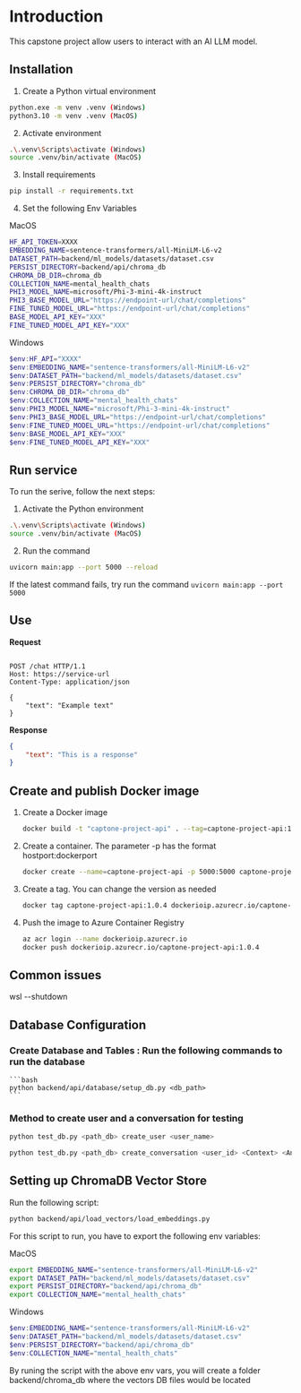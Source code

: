 # Introduction

This capstone project allow users to interact with an AI LLM model.

## Installation

1. Create a Python virtual environment
```bash
python.exe -m venv .venv (Windows)
python3.10 -m venv .venv (MacOS)
```

2. Activate environment
```bash
.\.venv\Scripts\activate (Windows)
source .venv/bin/activate (MacOS)
```

3. Install requirements
```bash
pip install -r requirements.txt
```

4. Set the following Env Variables

MacOS

```bash
HF_API_TOKEN=XXXX
EMBEDDING_NAME=sentence-transformers/all-MiniLM-L6-v2
DATASET_PATH=backend/ml_models/datasets/dataset.csv
PERSIST_DIRECTORY=backend/api/chroma_db
CHROMA_DB_DIR=chroma_db
COLLECTION_NAME=mental_health_chats
PHI3_MODEL_NAME=microsoft/Phi-3-mini-4k-instruct
PHI3_BASE_MODEL_URL="https://endpoint-url/chat/completions"
FINE_TUNED_MODEL_URL="https://endpoint-url/chat/completions"
BASE_MODEL_API_KEY="XXX"
FINE_TUNED_MODEL_API_KEY="XXX"
```

Windows

```powershell
$env:HF_API="XXXX"
$env:EMBEDDING_NAME="sentence-transformers/all-MiniLM-L6-v2"
$env:DATASET_PATH="backend/ml_models/datasets/dataset.csv"
$env:PERSIST_DIRECTORY="chroma_db"
$env:CHROMA_DB_DIR="chroma_db"
$env:COLLECTION_NAME="mental_health_chats"
$env:PHI3_MODEL_NAME="microsoft/Phi-3-mini-4k-instruct"
$env:PHI3_BASE_MODEL_URL="https://endpoint-url/chat/completions"
$env:FINE_TUNED_MODEL_URL="https://endpoint-url/chat/completions"
$env:BASE_MODEL_API_KEY="XXX"
$env:FINE_TUNED_MODEL_API_KEY="XXX"
```

## Run service

To run the serive, follow the next steps:

1. Activate the Python environment
```bash
.\.venv\Scripts\activate (Windows)
source .venv/bin/activate (MacOS)
```

2. Run the command
```bash
uvicorn main:app --port 5000 --reload
```

If the latest command fails, try run the command `uvicorn main:app --port 5000`

## Use

**Request**

```http

POST /chat HTTP/1.1
Host: https://service-url
Content-Type: application/json

{
    "text": "Example text"
}

```

**Response**

```json
{
    "text": "This is a response"
}
```

## Create and publish Docker image

1. Create a Docker image
    ```bash
    docker build -t "captone-project-api" . --tag=captone-project-api:1.0.4
    ```

2. Create a container. The parameter -p has the format hostport:dockerport
    ```bash
    docker create --name=captone-project-api -p 5000:5000 captone-project-api:1.0.4
    ```

3. Create a tag. You can change the version as needed
    ```bash
    docker tag captone-project-api:1.0.4 dockerioip.azurecr.io/captone-project-api:1.0.4
    ```
4. Push the image to Azure Container Registry
    ```bash
    az acr login --name dockerioip.azurecr.io
    docker push dockerioip.azurecr.io/captone-project-api:1.0.4
    ```


## Common issues

wsl --shutdown


## Database Configuration

### Create Database and Tables : Run the following commands to run the database

    ```bash
    python backend/api/database/setup_db.py <db_path>
    ```

### Method to create user and a conversation for testing

```bash
python test_db.py <path_db> create_user <user_name>
```

```bash
python test_db.py <path_db> create_conversation <user_id> <Context> <Answer>
```

## Setting up ChromaDB Vector Store

Run the following script:

```bash
python backend/api/load_vectors/load_embeddings.py
```

For this script to run, you have to export the following env variables:

MacOS

```bash
export EMBEDDING_NAME="sentence-transformers/all-MiniLM-L6-v2"
export DATASET_PATH="backend/ml_models/datasets/dataset.csv"
export PERSIST_DIRECTORY="backend/api/chroma_db"
export COLLECTION_NAME="mental_health_chats"
```

Windows
```powershell
$env:EMBEDDING_NAME="sentence-transformers/all-MiniLM-L6-v2"
$env:DATASET_PATH="backend/ml_models/datasets/dataset.csv"
$env:PERSIST_DIRECTORY="backend/api/chroma_db"
$env:COLLECTION_NAME="mental_health_chats"
```


By runing the script with the above env vars, you will create a folder backend/chroma_db where the vectors DB files would be located



